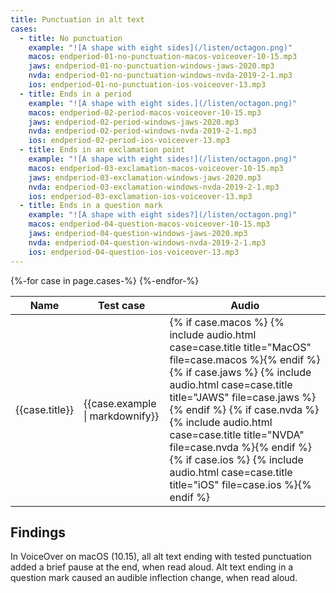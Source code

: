 ```yaml
---
title: Punctuation in alt text
cases:
  - title: No punctuation
    example: "![A shape with eight sides](/listen/octagon.png)"
    macos: endperiod-01-no-punctuation-macos-voiceover-10-15.mp3
    jaws: endperiod-01-no-punctuation-windows-jaws-2020.mp3
    nvda: endperiod-01-no-punctuation-windows-nvda-2019-2-1.mp3
    ios: endperiod-01-no-punctuation-ios-voiceover-13.mp3
  - title: Ends in a period
    example: "![A shape with eight sides.](/listen/octagon.png)"
    macos: endperiod-02-period-macos-voiceover-10-15.mp3
    jaws: endperiod-02-period-windows-jaws-2020.mp3
    nvda: endperiod-02-period-windows-nvda-2019-2-1.mp3
    ios: endperiod-02-period-ios-voiceover-13.mp3
  - title: Ends in an exclamation point
    example: "![A shape with eight sides!](/listen/octagon.png)"
    macos: endperiod-03-exclamation-macos-voiceover-10-15.mp3
    jaws: endperiod-03-exclamation-windows-jaws-2020.mp3
    nvda: endperiod-03-exclamation-windows-nvda-2019-2-1.mp3
    ios: endperiod-03-exclamation-ios-voiceover-13.mp3
  - title: Ends in a question mark
    example: "![A shape with eight sides?](/listen/octagon.png)"
    macos: endperiod-04-question-macos-voiceover-10-15.mp3
    jaws: endperiod-04-question-windows-jaws-2020.mp3
    nvda: endperiod-04-question-windows-nvda-2019-2-1.mp3
    ios: endperiod-04-question-ios-voiceover-13.mp3
---
```


<table>
<thead>
<tr>
<th>Name</th>
<th>Test case</th>
<th>Audio</th>
</tr>
</thead>
<tbody>
{%-for case in page.cases-%}
<tr>
  <td>{{case.title}}</td>
  <td>{{case.example | markdownify}}</td>
  <td>
  {% if case.macos %} {% include audio.html case=case.title title="MacOS" file=case.macos %}{% endif %}
  {% if case.jaws %} {% include audio.html case=case.title title="JAWS" file=case.jaws %}{% endif %}
  {% if case.nvda %} {% include audio.html case=case.title title="NVDA" file=case.nvda %}{% endif %}
  {% if case.ios %} {% include audio.html case=case.title title="iOS" file=case.ios %}{% endif %}
  </td>
</tr>
{%-endfor-%}
</tbody>
</table>

## Findings

In VoiceOver on macOS (10.15), all alt text ending with tested punctuation added a brief pause at the end, when read aloud. Alt text ending in a question mark caused an audible inflection change, when read aloud.
